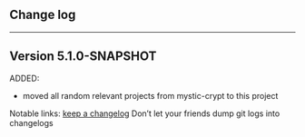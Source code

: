 ## Change log
----------------------

Version 5.1.0-SNAPSHOT
-------------

ADDED:
 
- moved all random relevant projects from mystic-crypt to this project

Notable links:
[keep a changelog](http://keepachangelog.com/en/1.0.0/) Don’t let your friends dump git logs into changelogs